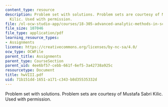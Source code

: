 ```yaml
---
content_type: resource
description: Problem set with solutions. Problem sets are courtesy of Mustafa Sabri
  Kilic. Used with permission.
file: /ol-ocw-studio-app/courses/18-305-advanced-analytic-methods-in-science-and-engineering-fall-2004/71b151dd1651a171c343b8d35535332d_hwVIII.pdf
file_size: 107046
file_type: application/pdf
learning_resource_types:
- Assignments
license: https://creativecommons.org/licenses/by-nc-sa/4.0/
ocw_type: OCWFile
parent_title: Assignments
parent_type: CourseSection
parent_uid: 4ee6bf57-cebb-661f-6ef5-3a42738a925c
resourcetype: Document
title: hwVIII.pdf
uid: 71b151dd-1651-a171-c343-b8d35535332d
---
```

Problem set with solutions. Problem sets are courtesy of Mustafa Sabri Kilic. Used with permission.